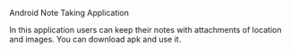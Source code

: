 Android Note Taking Application

In this application users can keep their notes with attachments of location and images.
You can download apk and use it.
